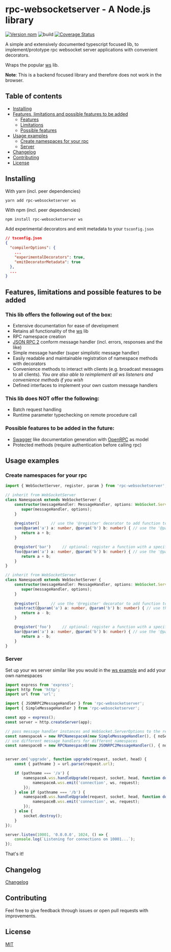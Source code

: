 # rpc-websocketserver - A Node.js library
[![Version npm](https://img.shields.io/npm/v/rpc-websocketserver.svg?logo=npm)](https://www.npmjs.com/package/rpc-websocketserver)
![build](https://github.com/JohnBra/rpc-websocketserver/workflows/build/badge.svg)
[![Coverage Status](https://coveralls.io/repos/github/JohnBra/rpc-websocketserver/badge.svg?branch=master)](https://coveralls.io/github/JohnBra/rpc-websocketserver?branch=master)

A simple and extensively documented typescript focused lib, to implement/prototype rpc websocket server applications with convenient decorators.

Wraps the popular [ws](https://github.com/websockets/ws) lib.

**Note**: This is a backend focused library and therefore does not work in the browser.

## Table of contents
- [Installing](#installing)
- [Features, limitations and possible features to be added](#features-limitations-and-possible-features-to-be-added)
    - [Features](#this-lib-offers-the-following-out-of-the-box)
    - [Limitations](#this-lib-does-not-offer-the-following)
    - [Possible features](#possible-features-to-be-added-in-the-future)
- [Usage examples](#usage-examples)
    - [Create namespaces for your rpc](#create-namespaces-for-your-rpc)
    - [Server](#server)
- [Changelog](#changelog)
- [Contributing](#contributing)
- [License](#license)

## Installing
With yarn (incl. peer dependencies)
```bash
yarn add rpc-websocketserver ws
```
With npm (incl. peer dependencies)
```
npm install rpc-websocketserver ws
```
Add experimental decorators and emit metadata to your `tsconfig.json`
```json
// tsconfig.json
{
  "compilerOptions": {
    ...
    "experimentalDecorators": true,
    "emitDecoratorMetadata": true
  },
  ...
}
```
## Features, limitations and possible features to be added
### This lib offers the following out of the box:
* Extensive documentation for ease of development
* Retains all functionality of the [ws](https://github.com/websockets/ws) lib
* RPC namespace creation
* [JSON RPC 2](https://www.jsonrpc.org/specification) conform message handler (incl. errors, responses and the like)
* Simple message handler (super simplistic message handler)
* Easily readable and maintainable registration of namespace methods with decorators
* Convenience methods to interact with clients (e.g. broadcast messages to all clients). *You are also able to reimplement all ws listeners and convenience methods if you wish*
* Defined interfaces to implement your own custom message handlers

### This lib does **NOT** offer the following:
* Batch request handling
* Runtime parameter typechecking on remote procedure call

### Possible features to be added in the future:
* [Swagger](https://swagger.io/) like documentation generation with [OpenRPC](https://open-rpc.org/) as model
* Protected methods (require authentication before calling rpc)

## Usage examples

### Create namespaces for your rpc
```typescript
import { WebSocketServer, register, param } from 'rpc-websocketserver';

// inherit from WebSocketServer
class NamespaceA extends WebSocketServer {
    constructor(messageHandler: MessageHandler, options: WebSocket.ServerOptions) {
       super(messageHandler, options);
    }
    
    @register()     // use the '@register' decorator to add function to the registered namespace methods
    sum(@param('a') a: number, @param('b') b: number) { // use the '@param' decorator to expose parameters
       return a + b;
    }

    @register('bar')     // optional: register a function with a specific name instead of the function name
    foo(@param('a') a: number, @param('b') b: number) { // use the '@param' decorator to expose parameters
       return a + b;
    }
}

// inherit from WebSocketServer
class NamespaceB extends WebSocketServer {
    constructor(messageHandler: MessageHandler, options: WebSocket.ServerOptions) {
       super(messageHandler, options);
    }
    
    @register()     // use the '@register' decorator to add function to the registered namespace methods
    substract(@param('a') a: number, @param('b') b: number) { // use the '@param' decorator to expose parameters
       return a - b;
    }

    @register('foo')     // optional: register a function with a specific name instead of the function name
    bar(@param('a') a: number, @param('b') b: number) { // use the '@param' decorator to expose parameters
       return a - b;
    }
}
```

### Server
Set up your ws server similar like you would in the [ws example](https://github.com/websockets/ws/blob/master/README.md#multiple-servers-sharing-a-single-https-server) and add your own namespaces
```typescript
import express from 'express';
import http from 'http';
import url from 'url';

import { JSONRPC2MessageHandler } from 'rpc-websocketserver';
import { SimpleMessageHandler } from 'rpc-websocketserver';

const app = express();
const server = http.createServer(app);

// pass message handler instances and WebSocket.ServerOptions to the respective namespaces
const namespaceA = new RPCNamespaceA(new SimpleMessageHandler(), { noServer: true });
// use different message handlers for different namespaces
const namespaceB = new RPCNamespaceB(new JSONRPC2MessageHandler(), { noServer: true });


server.on('upgrade', function upgrade(request, socket, head) {
    const { pathname } = url.parse(request.url);

    if (pathname === '/a') {
        namespaceA.wss.handleUpgrade(request, socket, head, function done(ws: any) {
            namespaceA.wss.emit('connection', ws, request);
        });
    } else if (pathname === '/b') {
        namespaceB.wss.handleUpgrade(request, socket, head, function done(ws: any) {
            namespaceB.wss.emit('connection', ws, request);
        });
    } else {
        socket.destroy();
    }
});

server.listen(10001, '0.0.0.0', 1024, () => {
    console.log(`Listening for connections on 10001...`);
});
```

That's it!

## Changelog
[Changelog](https://github.com/JohnBra/rpc-websocketserver/blob/master/CHANGELOG.md)

## Contributing
Feel free to give feedback through issues or open pull requests with improvements.

## License
[MIT](https://github.com/JohnBra/rpc-websocketserver/blob/master/LICENSE)
